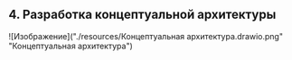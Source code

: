 
## 4.	Разработка концептуальной архитектуры


![Изображение]("./resources/Концептуальная архитектура.drawio.png" "Концептуальная архитектура")

